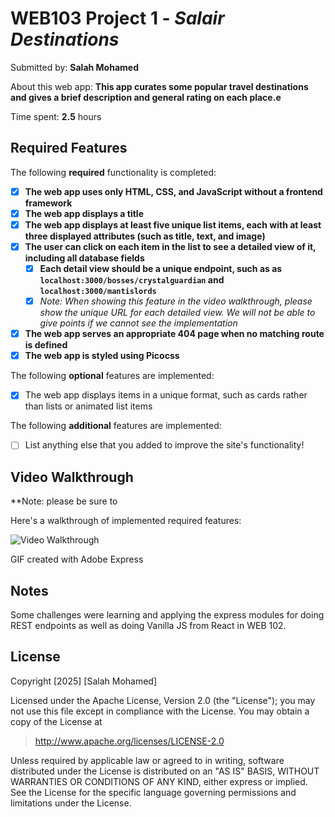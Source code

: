 # WEB103 Project 1 - *Salair Destinations*

Submitted by: **Salah Mohamed**

About this web app: **This app curates some popular travel destinations and gives a brief description and general rating on each place.e**

Time spent: **2.5** hours

## Required Features

The following **required** functionality is completed:

<!-- Make sure to check off completed functionality below -->
- [X] **The web app uses only HTML, CSS, and JavaScript without a frontend framework**
- [X] **The web app displays a title**
- [X] **The web app displays at least five unique list items, each with at least three displayed attributes (such as title, text, and image)**
- [X] **The user can click on each item in the list to see a detailed view of it, including all database fields**
  - [X] **Each detail view should be a unique endpoint, such as as `localhost:3000/bosses/crystalguardian` and `localhost:3000/mantislords`**
  - [X] *Note: When showing this feature in the video walkthrough, please show the unique URL for each detailed view. We will not be able to give points if we cannot see the implementation* 
- [X] **The web app serves an appropriate 404 page when no matching route is defined**
- [X] **The web app is styled using Picocss**

The following **optional** features are implemented:

- [X] The web app displays items in a unique format, such as cards rather than lists or animated list items

The following **additional** features are implemented:

- [ ] List anything else that you added to improve the site's functionality!

## Video Walkthrough

**Note: please be sure to 

Here's a walkthrough of implemented required features:

<img src='proj1Walkthrough (1).gif' title='Video Walkthrough' width='' alt='Video Walkthrough' />

<!-- Replace this with whatever GIF tool you used! -->
GIF created with Adobe Express
<!-- Recommended tools:
[Kap](https://getkap.co/) for macOS
[ScreenToGif](https://www.screentogif.com/) for Windows
[peek](https://github.com/phw/peek) for Linux. -->

## Notes

Some challenges were learning and applying the express modules for doing REST endpoints as well as doing Vanilla JS from React in WEB 102.

## License

Copyright [2025] [Salah Mohamed]

Licensed under the Apache License, Version 2.0 (the "License"); you may not use this file except in compliance with the License. You may obtain a copy of the License at

> http://www.apache.org/licenses/LICENSE-2.0

Unless required by applicable law or agreed to in writing, software distributed under the License is distributed on an "AS IS" BASIS, WITHOUT WARRANTIES OR CONDITIONS OF ANY KIND, either express or implied. See the License for the specific language governing permissions and limitations under the License.